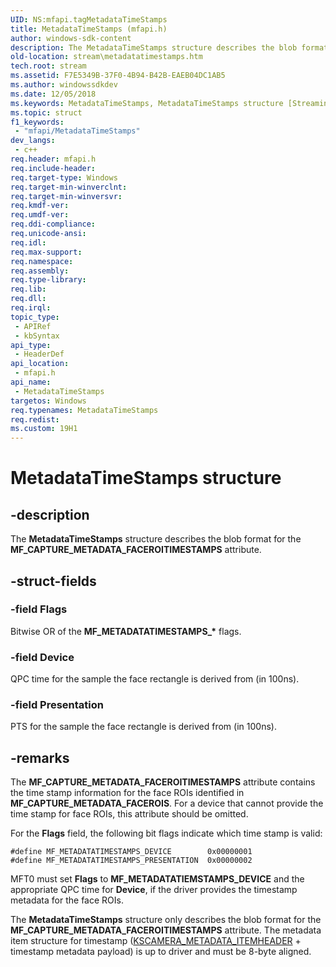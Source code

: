 ```yaml
---
UID: NS:mfapi.tagMetadataTimeStamps
title: MetadataTimeStamps (mfapi.h)
author: windows-sdk-content
description: The MetadataTimeStamps structure describes the blob format for the MF_CAPTURE_METADATA_FACEROITIMESTAMPS attribute.
old-location: stream\metadatatimestamps.htm
tech.root: stream
ms.assetid: F7E5349B-37F0-4B94-B42B-EAEB04DC1AB5
ms.author: windowssdkdev
ms.date: 12/05/2018
ms.keywords: MetadataTimeStamps, MetadataTimeStamps structure [Streaming Media Devices], mfapi/MetadataTimeStamps, stream.metadatatimestamps
ms.topic: struct
f1_keywords: 
 - "mfapi/MetadataTimeStamps"
dev_langs:
 - c++
req.header: mfapi.h
req.include-header: 
req.target-type: Windows
req.target-min-winverclnt: 
req.target-min-winversvr: 
req.kmdf-ver: 
req.umdf-ver: 
req.ddi-compliance: 
req.unicode-ansi: 
req.idl: 
req.max-support: 
req.namespace: 
req.assembly: 
req.type-library: 
req.lib: 
req.dll: 
req.irql: 
topic_type:
 - APIRef
 - kbSyntax
api_type:
 - HeaderDef
api_location:
 - mfapi.h
api_name:
 - MetadataTimeStamps
targetos: Windows
req.typenames: MetadataTimeStamps
req.redist: 
ms.custom: 19H1
---
```


# MetadataTimeStamps structure


## -description


The <b>MetadataTimeStamps</b> structure describes the blob format for the <b>MF_CAPTURE_METADATA_FACEROITIMESTAMPS</b> attribute.


## -struct-fields




### -field Flags

Bitwise OR of the <b>MF_METADATATIMESTAMPS_*</b> flags.


### -field Device

QPC time for the sample  the face rectangle is derived from (in 100ns).


### -field Presentation

PTS for the sample  the face rectangle is derived from (in 100ns).


## -remarks



The <b>MF_CAPTURE_METADATA_FACEROITIMESTAMPS</b> attribute contains the time stamp information for the face ROIs identified in <b>MF_CAPTURE_METADATA_FACEROIS</b>.  For a  device that cannot provide the time stamp for face ROIs, this attribute should be omitted.

For the <b>Flags</b> field, the following bit flags  indicate which time stamp is valid:


```
#define MF_METADATATIMESTAMPS_DEVICE        0x00000001
#define MF_METADATATIMESTAMPS_PRESENTATION  0x00000002
```


MFT0 must set <b>Flags</b> to <b>MF_METADATATIEMSTAMPS_DEVICE</b> and the appropriate QPC time for <b>Device</b>, if the driver provides the timestamp metadata for the face ROIs.

The <b>MetadataTimeStamps</b> structure only describes the blob format for the <b>MF_CAPTURE_METADATA_FACEROITIMESTAMPS</b> attribute.  The metadata item structure for timestamp (<a href="https://docs.microsoft.com/windows-hardware/drivers/ddi/content/ksmedia/ns-ksmedia-tagkscamera_metadata_itemheader">KSCAMERA_METADATA_ITEMHEADER</a> + timestamp metadata payload) is up to driver and must be 8-byte aligned.




